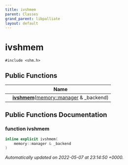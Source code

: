 ```yaml
---
title: ivshmem
parent: Classes
grand_parent: libpalliate
layout: default
---
```


# ivshmem






`#include <shm.h>`

## Public Functions

|                | Name           |
| -------------- | -------------- |
| | **[ivshmem](/libpalliate/generated/Classes/classivshmem#function-ivshmem)**([memory::manager](/libpalliate/generated/Classes/classmemory_1_1manager) & _backend) |

## Public Functions Documentation

### function ivshmem

```cpp
inline explicit ivshmem(
    memory::manager & _backend
)
```



_Automatically updated on 2022-05-07 at 23:14:50 +0000._
